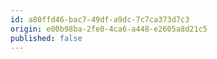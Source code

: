 ```yaml
---
id: a80ffd46-bac7-49df-a9dc-7c7ca373d7c3
origin: e00b98ba-2fe0-4ca6-a448-e2605a8d21c5
published: false
---
```

